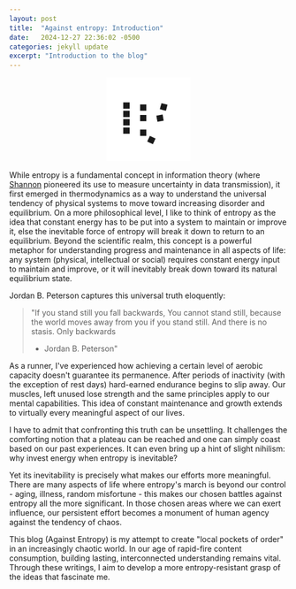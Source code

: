```yaml
---
layout: post
title:  "Against entropy: Introduction"
date:   2024-12-27 22:36:02 -0500
categories: jekyll update
excerpt: "Introduction to the blog"
---
```


<div style="text-align:center;"><img src="/assets/against_entropy.svg" width="30%" height="30%" ></div>

While entropy is a fundamental concept in information theory (where [Shannon](https://en.wikipedia.org/wiki/Entropy_(information_theory)) pioneered its use to measure uncertainty in data transmission), it first emerged in thermodynamics as a way to understand the universal tendency of physical systems to move toward increasing disorder and equilibrium. On a more philosophical level, I like to think of entropy as the idea that constant energy has to be put into a system to maintain or improve it, else the inevitable force of entropy will break it down to return to an equilibrium. Beyond the scientific realm, this concept is a powerful metaphor for understanding progress and maintenance in all aspects of life: any system (physical, intellectual or social) requires constant energy input to maintain and improve, or it will inevitably break down toward its natural equilibrium state.

Jordan B. Peterson captures this universal truth eloquently:
> "If you stand still you fall backwards,
> You cannot stand still, because the world moves away from you if you stand still.
> And there is no stasis. Only backwards
> - Jordan B. Peterson"

As a runner, I've experienced how achieving a certain level of aerobic capacity doesn't guarantee its permanence. After periods of inactivity (with the exception of rest days) hard-earned endurance begins to slip away. Our muscles, left unused lose strength and the same principles apply to our mental capabilities.  This idea of constant maintenance and growth extends to virtually every meaningful aspect of our lives. 

I have to admit that confronting this truth can be unsettling. It challenges the comforting notion that a plateau can be reached and one can simply coast based on our past experiences. It can even bring up a hint of slight nihilism: why invest energy when entropy is inevitable? 

Yet its inevitability is precisely what makes our efforts more meaningful. There are many aspects of life where entropy's march is beyond our control - aging, illness, random misfortune - this makes our chosen battles against entropy all the more significant. In those chosen areas where we can exert influence, our persistent effort becomes a monument of human agency against the tendency of chaos. 

This blog (Against Entropy) is my attempt to create "local pockets of order" in an increasingly chaotic world. In our age of rapid-fire content consumption, building lasting, interconnected understanding remains vital. Through these writings, I aim to develop a more entropy-resistant grasp of the ideas that fascinate me. 

